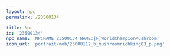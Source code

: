 ```yaml
---
layout: npc
permalink: /23500134

title: Npc
id: '23500134'
npc_name: 'NPCNAME_23500134_NAME:[F]WorldChampionMushroom'
icon_url: 'portrait/mob/23000112_b_mushroomrichking03_p.png'
---
```


